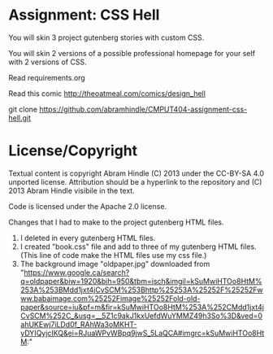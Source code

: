Assignment: CSS Hell
====================

You will skin 3 project gutenberg stories with custom CSS.

You will skin 2 versions of a possible professional homepage for your
self with 2 versions of CSS.

Read requirements.org

Read this comic http://theoatmeal.com/comics/design_hell

git clone https://github.com/abramhindle/CMPUT404-assignment-css-hell.git

License/Copyright
=================

Textual content is copyright Abram Hindle (C) 2013 under the CC-BY-SA
4.0 unported license. Attribution should be a hyperlink to the
repository and (C) 2013 Abram Hindle visibile in the text.

Code is licensed under the Apache 2.0 license.


Changes that I had to make to the project gutenberg HTML files.

1. I deleted <style type="text/css"> </style> in every gutenberg HTML files.
2. I created "book.css" file and add <link rel="stylesheet" type="text/css" href="book.css">
to three of my gutenberg HTML files. (This line of code make the HTML files use my css file.)
3. The background image "oldpaper.jpg" downloaded from "https://www.google.ca/search?q=oldpaper&biw=1920&bih=950&tbm=isch&imgil=kSuMwiHTOo8HtM%253A%253BMdd1jxt4jCvSCM%253Bhttp%25253A%25252F%25252Fwww.babaimage.com%25252Fimage%25252Fold-old-paper&source=iu&pf=m&fir=kSuMwiHTOo8HtM%253A%252CMdd1jxt4jCvSCM%252C_&usg=__5Z1c9akJ1kxUefdWuYMMZ49h3So%3D&ved=0ahUKEwj7iLDd0f_RAhWa3oMKHT-yDYIQyjcIKQ&ei=RJuaWPvWBpq9jwS_5LaQCA#imgrc=kSuMwiHTOo8HtM:"